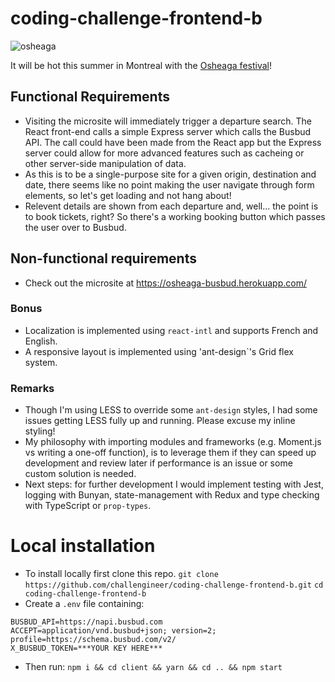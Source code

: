 # coding-challenge-frontend-b

![osheaga](https://cloud.githubusercontent.com/assets/1574577/12971188/13471bd0-d066-11e5-8729-f0ca5375752e.png)

It will be hot this summer in Montreal with the [Osheaga festival](http://www.osheaga.com/)!

## Functional Requirements

* Visiting the microsite will immediately trigger a departure search. The React front-end calls a simple Express server which calls the Busbud API. The call could have been made from the React app but the Express server could allow for more advanced features such as cacheing or other server-side manipulation of data.
* As this is to be a single-purpose site for a given origin, destination and date, there seems like no point making the user navigate through form elements, so let's get loading and not hang about!
* Relevent details are shown from each departure and, well... the point is to book tickets, right? So there's a working booking button which passes the user over to Busbud.

## Non-functional requirements

* Check out the microsite at https://osheaga-busbud.herokuapp.com/

### Bonus

* Localization is implemented using `react-intl` and supports French and English.
* A responsive layout is implemented using 'ant-design`'s Grid flex system.

### Remarks

* Though I'm using LESS to override some `ant-design` styles, I had some issues getting LESS fully up and running. Please excuse my inline styling!
* My philosophy with importing modules and frameworks (e.g. Moment.js vs writing a one-off function), is to leverage them if they can speed up development and review later if performance is an issue or some custom solution is needed.
* Next steps: for further development I would implement testing with Jest, logging with Bunyan, state-management with Redux and type checking with TypeScript or `prop-types`.

# Local installation

* To install locally first clone this repo. `git clone https://github.com/challengineer/coding-challenge-frontend-b.git`
  `cd coding-challenge-frontend-b`
* Create a `.env` file containing:

```
BUSBUD_API=https://napi.busbud.com
ACCEPT=application/vnd.busbud+json; version=2; profile=https://schema.busbud.com/v2/
X_BUSBUD_TOKEN=***YOUR KEY HERE***
```

* Then run:
  `npm i && cd client && yarn && cd .. && npm start`
